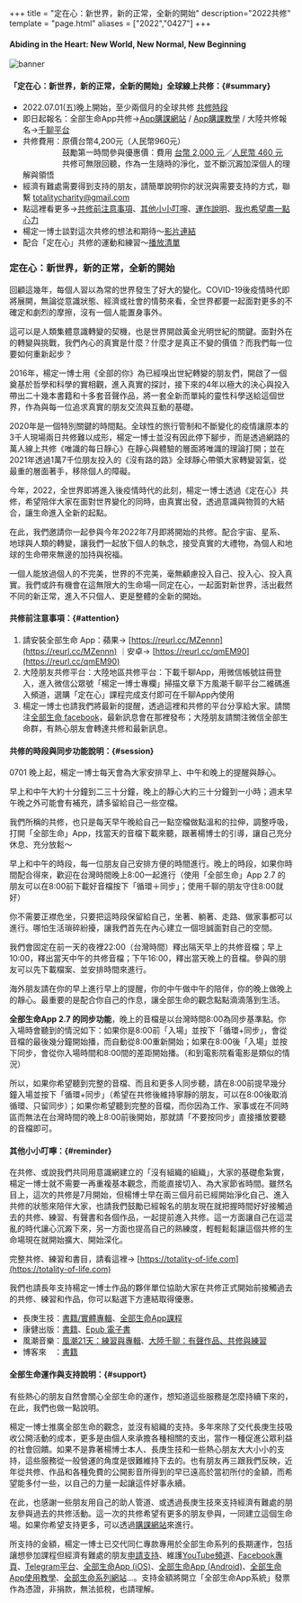 +++
title = "定在心：新世界，新的正常，全新的開始"
description="2022共修"
template = "page.html"
aliases = ["2022","0427"]
+++
#### Abiding in the Heart: New World, New Normal, New Beginning
![banner](https://cdn.totality-of-life.com/S07_2022_Abiding_in_the_Heart/2022_2nd_announce.jpg)

#### 「定在心：新世界，新的正常，全新的開始」全球線上共修：{#summary}
* 2022.07.01(五)晚上開始，至少兩個月的全球共修 [共修時段](https://totality-of-life.com/2022/#session)
* 即日起報名：全部生命App共修→[App購課網站](https://store.totality-of-life.com) / [App購課教學](https://fb.watch/d5S8J7Sbtp/) / 大陸共修報名→[千聊平台](https://m.qlchat.com/page/login?redirect_url=https%3A%2F%2Fm.qlchat.com%2Fwechat%2Fpage%2Fchannel-intro%3FchannelId%3D2000016604931586%26sourceNo%3Dshareapp%26backHome%3DY%26psKey%3D(null)%26channel%3Dios%26from_share%3Dcolumn_details_page%26loginType%3DqrCode)
* 共修費用：原價台幣4,200元（人民幣960元）<br>
　　　　　鼓勵第一時間參與優惠價：費用 [台幣 2,000 元](https://store.totality-of-life.com)／[人民幣 460 元](https://m.qlchat.com/wechat/page/channel-intro?channelId=2000014099544174&sourceNo=shareapp)<br>
　　　　　共修可無限回聽，作為一生隨時的淨化，並不斷沉澱加深個人的理解與領悟
* 經濟有難處需要得到支持的朋友，請簡單說明你的狀況與需要支持的方式，聯繫 [totalitycharity@gmail.com](mailto:totalitycharity@gmail.com?subject=請協助我參與定在心共修，謝謝！&body=請簡單說明個人狀況和所需要的支持方式)
* 點這裡看更多→[共修前注意事項](https://totality-of-life.com/2022/#attention)、[其他小小叮嚀](https://totality-of-life.com/2022/#reminder)、[運作說明](https://totality-of-life.com/2022/#support)、[我也希望盡一點心力](https://store.totality-of-life.com)
* 楊定一博士談對這次共修的想法和期待～[影片連結](https://youtu.be/-nFT5ASM2Ag)
* 配合「定在心」共修的運動和練習～[播放清單](https://youtube.com/playlist?list=PLaXe71NabX8_o_G5cNs-TRM-ynax-FT8Z)

### 定在心：新世界，新的正常，全新的開始

回顧這幾年，每個人習以為常的世界發生了好大的變化。COVID-19後疫情時代即將展開，無論從意識狀態、經濟或社會的情勢來看，全世界都要一起面對更多的不確定和劇烈的摩擦，沒有一個人能置身事外。

這可以是人類集體意識轉變的契機，也是世界開啟黃金光明世紀的關鍵。面對外在的轉變與挑戰，我們內心的真實是什麼？什麼才是真正不變的價值？而我們每一位要如何重新起步？

2016年，楊定一博士用《全部的你》為已經嗅出世紀轉變的朋友們，開啟了一個奠基於哲學和科學的實相觀，進入真實的探討，接下來的4年以極大的決心與投入帶出二十幾本書籍和十多套音聲作品，將一套全新而單純的靈性科學送給這個世界，作為與每一位追求真實的朋友交流與互動的基礎。

2020年是一個特別關鍵的時間點。全球性的旅行管制和不斷變化的疫情讓原本的3千人現場兩日共修難以成形，楊定一博士並沒有因此停下腳步，而是透過網路的萬人線上共修《唯識的每日靜心》在靜心與體驗的層面將唯識的理論打開；並在2021年透過1萬7千位朋友投入的《沒有路的路》全球靜心帶領大家轉變習氣，從最重的層面著手，移除個人的障礙。

今年，2022，全世界即將進入後疫情時代的此刻，楊定一博士透過《定在心》共修，希望陪伴大家在面對世界變化的同時，由真實出發，透過意識與物質的大結合，讓生命進入全新的起點。

在此，我們邀請你一起參與今年2022年7月即將開始的共修。配合宇宙、星系、地球與人類的轉變，讓我們一起放下個人的執念，接受真實的大禮物，為個人和地球的生命帶來無邊的加持與祝福。

一個人能放過個人的不完美，世界的不完美，毫無顧慮投入自己、投入心、投入真實。我們或許有機會在這無限大的生命場一同定在心，一起面對新世界，活出截然不同的新正常，進入不只個人、更是整體的全新的開始。

#### 共修前注意事項：{#attention}

1. 請安裝全部生命 App：蘋果→ [https://reurl.cc/MZennn](https://reurl.cc/MZennn) ｜安卓→ [https://reurl.cc/qmEM90](https://reurl.cc/qmEM90)
2. 大陸朋友共修平台：大陸地區共修平台：下載千聊App，用微信帳號註冊登入，進入微信公眾號「楊定一博士專欄」掃描文章下方風潮千聊平台二維碼進入頻道，選購「定在心」課程完成支付即可在千聊App內使用
3. 楊定一博士也請我們將最新的提醒，透過這裡和共修的平台分享給大家。請關注[全部生命 facebook](https://www.facebook.com/TheTotalityOfLife)，最新訊息會在那裡發布；大陸朋友請關注微信全部生命群，有熱心朋友會轉達共修和最新訊息。

#### 共修的時段與同步功能說明：{#session}

0701 晚上起，楊定一博士每天會為大家安排早上、中午和晚上的提醒與靜心。

早上和中午大約十分鐘到二三十分鐘，晚上的靜心大約三十分鐘到一小時；週末早午晚之外可能會有補充，請多留給自己一些空檔。

我們所稱的共修，也只是每天早午晚給自己一點空檔做點溫和的拉伸，調整呼吸，打開「全部生命」App，找當天的音檔下載來聽，跟著楊博士的引導，讓自己充分休息、充分放鬆～

早上和中午的時段，每一位朋友自己安排方便的時間進行。晚上的時段，如果你時間配合得來，歡迎在台灣時間晚上8:00一起進行（使用「全部生命」App 2.7 的朋友可以在8:00前下載好音檔按下「循環＋同步」；使用千聊的朋友守住8:00就好）

你不需要正襟危坐，只要把這時段保留給自己，坐著、躺著、走路、做家事都可以進行。哪怕生活瑣碎紛擾，讓我們首先在內心建立一個坦誠面對自己的空間。

我們會固定在前一天的夜裡22:00（台灣時間）釋出隔天早上的共修音檔；早上10:00，釋出當天中午的共修音檔；下午16:00，釋出當天晚上的音檔。參與的朋友可以先下載檔案、並安排時間來進行。

海外朋友請在你的早上進行早上的提醒，你的中午做中午的陪伴，你的晚上做晚上的靜心。最重要的是配合你自己的作息，讓全部生命的觀念點點滴滴落到生活。

**全部生命App 2.7 的同步功能**，晚上的音檔是以台灣時間8:00為同步基準點。你入場時會聽到的情況如下：如果你是8:00前「入場」並按下「循環+同步」，會從音檔的最後幾分鐘開始播，而自動從8:00重新開始；如果在8:00後「入場」並按下同步，會從你入場時間和8:00間的差距開始播。（和到電影院看電影是類似的情況）

所以，如果你希望聽到完整的音檔、而且和更多人同步聽，請在8:00前提早幾分鐘入場並按下「循環+同步」（希望在共修後維持寧靜的朋友，可以在8:00後取消循環、只留同步）；如果你希望聽到完整的音檔，而你因為工作、家事或在不同時區而無法在台灣時間的晚上8:00前後開始，那就請「不要按同步」直接播放要聽的音檔即可。

#### 其他小小叮嚀：{#reminder}

在共修、或說我們共同用意識網建立的「沒有組織的組織」，大家的基礎愈紮實，楊定一博士就不需要一再重複基本觀念，而能直接切入、為大家節省時間。雖然名目上，這次的共修是7月開始，但楊博士早在兩三個月前已經開始淨化自己、進入共修的狀態來陪伴大家，也請我們鼓勵已經報名的朋友現在就把握時間好好接觸過去的共修、練習、有聲書和各個作品，一起提前進入共修。這一方面讓自己在這混亂的時代讓心沉澱下來，另一方面也提高自己的熟練度，輕輕鬆鬆讓這個共修的生命場現在就開始擴大、開始深化。

完整共修、練習和書目，請看這裡→ [https://totality-of-life.com](https://totality-of-life.com)

我們也請長年支持楊定一博士作品的夥伴單位協助大家在共修正式開始前接觸過去的共修、練習和作品，你可以點選下方連結取得優惠。
- 長庚生技：[書籍/實體專輯](https://www.cgb.com.tw/j2j0n/Product/List/5IZW47TTDNP_4374.do)、[全部生命App課程](https://store.totality-of-life.com)<br>
- 康健出版：[書籍](https://shop.cwbook.com.tw/v2/PromotionEngine/Detail/131367)、[Epub 電子書](https://shop.cwbook.com.tw/v2/Search?q=%22%E6%A5%8A%E5%AE%9A%E4%B8%80%E9%9B%BB%E5%AD%90%E6%9B%B8%22&shopId=40358)<br>
- 風潮音樂：[風潮21天：練習與專輯](https://21days.windmusic.com.tw/index.php)、[大陸千聊：有聲作品、共修與練習](https://m.qlchat.com/wechat/page/live/2000001381695860)<br>
- 博客來　：[書籍](https://activity.books.com.tw/crosscat/show/A00000049667)

#### 全部生命運作與支持說明：{#support}

有些熱心的朋友自然會關心全部生命的運作，想知道這些服務是怎麼持續下來的，在此，我們也做一點說明。

楊定一博士推廣全部生命的觀念，並沒有組織的支持。多年來除了交代長庚生技吸收公開活動的成本，更多是由個人來承擔各種相關的支出，當作一種促進公眾利益的社會回饋。如果不是靠著楊博士本人、長庚生技和一些熱心朋友大大小小的支持，這些服務從一般營運的角度是很難維持下去的。也有朋友再三跟我們反映，近年從共修、作品和各種免費的公開影音所得到的早已遠高於當初所付的金額，而希望能多付一些，以自己的力量一起讓這件好事永續。

在此，也感謝一些朋友用自己的助人管道、或透過長庚生技來支持經濟有難處的朋友參與過去的共修活動。這一次的共修希望有更多的朋友參與，一同建立這個生命場。如果你希望支持更多，可以透過[購課網站](https://store.totality-of-life.com)來進行。

所支持的金額，楊定一博士已交代同仁專款專用於全部生命系列的長期運作，包括讓想參加課程但經濟有難處的朋友[申請支持](mailto:totalitycharity@gmail.com?subject=請協助我參與課程，謝謝！&body=請簡單說明個人狀況和所需要的支持方式)、維護[YouTube頻道](https://www.youtube.com/channel/UCEFnjJl7BoLtAbzpX_ELL-g)、[Facebook專頁](https://www.facebook.com/TheTotalityOfLife/)、[Telegram平台](https://t.me/ConsciousnessOnly)、[全部生命App (iOS)](https://apps.apple.com/us/app/全部生命/id1562059559)、[全部生命App (Android)](https://play.google.com/store/apps/details?id=app.totality)、[全部生命App使用教學](https://totality-of-life.com/app/)、[全部生命系列網站](https://totality-of-life.com/)…。支持金額將開立「全部生命App系統」發票作為憑證，非捐款，無法抵稅，也請理解。
